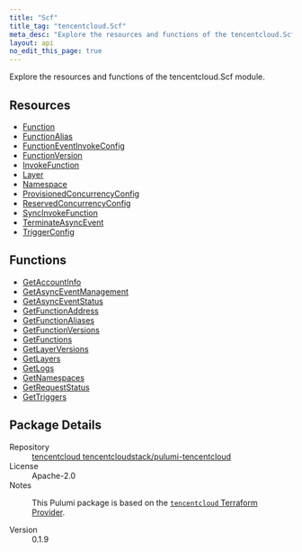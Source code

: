 ```yaml
---
title: "Scf"
title_tag: "tencentcloud.Scf"
meta_desc: "Explore the resources and functions of the tencentcloud.Scf module."
layout: api
no_edit_this_page: true
---
```


<!-- WARNING: this file was generated by Pulumi Docs Generator. -->
<!-- Do not edit by hand unless you're certain you know what you are doing! -->

Explore the resources and functions of the tencentcloud.Scf module.

<h2 id="resources">Resources</h2>
<ul class="api">
    <li><a href="function/" title="Function"><span class="api-symbol api-symbol--resource"></span>Function</a></li>
    <li><a href="functionalias/" title="FunctionAlias"><span class="api-symbol api-symbol--resource"></span>FunctionAlias</a></li>
    <li><a href="functioneventinvokeconfig/" title="FunctionEventInvokeConfig"><span class="api-symbol api-symbol--resource"></span>FunctionEventInvokeConfig</a></li>
    <li><a href="functionversion/" title="FunctionVersion"><span class="api-symbol api-symbol--resource"></span>FunctionVersion</a></li>
    <li><a href="invokefunction/" title="InvokeFunction"><span class="api-symbol api-symbol--resource"></span>InvokeFunction</a></li>
    <li><a href="layer/" title="Layer"><span class="api-symbol api-symbol--resource"></span>Layer</a></li>
    <li><a href="namespace/" title="Namespace"><span class="api-symbol api-symbol--resource"></span>Namespace</a></li>
    <li><a href="provisionedconcurrencyconfig/" title="ProvisionedConcurrencyConfig"><span class="api-symbol api-symbol--resource"></span>ProvisionedConcurrencyConfig</a></li>
    <li><a href="reservedconcurrencyconfig/" title="ReservedConcurrencyConfig"><span class="api-symbol api-symbol--resource"></span>ReservedConcurrencyConfig</a></li>
    <li><a href="syncinvokefunction/" title="SyncInvokeFunction"><span class="api-symbol api-symbol--resource"></span>SyncInvokeFunction</a></li>
    <li><a href="terminateasyncevent/" title="TerminateAsyncEvent"><span class="api-symbol api-symbol--resource"></span>TerminateAsyncEvent</a></li>
    <li><a href="triggerconfig/" title="TriggerConfig"><span class="api-symbol api-symbol--resource"></span>TriggerConfig</a></li>
</ul>

<h2 id="functions">Functions</h2>
<ul class="api">
    <li><a href="getaccountinfo/" title="GetAccountInfo"><span class="api-symbol api-symbol--function"></span>GetAccountInfo</a></li>
    <li><a href="getasynceventmanagement/" title="GetAsyncEventManagement"><span class="api-symbol api-symbol--function"></span>GetAsyncEventManagement</a></li>
    <li><a href="getasynceventstatus/" title="GetAsyncEventStatus"><span class="api-symbol api-symbol--function"></span>GetAsyncEventStatus</a></li>
    <li><a href="getfunctionaddress/" title="GetFunctionAddress"><span class="api-symbol api-symbol--function"></span>GetFunctionAddress</a></li>
    <li><a href="getfunctionaliases/" title="GetFunctionAliases"><span class="api-symbol api-symbol--function"></span>GetFunctionAliases</a></li>
    <li><a href="getfunctionversions/" title="GetFunctionVersions"><span class="api-symbol api-symbol--function"></span>GetFunctionVersions</a></li>
    <li><a href="getfunctions/" title="GetFunctions"><span class="api-symbol api-symbol--function"></span>GetFunctions</a></li>
    <li><a href="getlayerversions/" title="GetLayerVersions"><span class="api-symbol api-symbol--function"></span>GetLayerVersions</a></li>
    <li><a href="getlayers/" title="GetLayers"><span class="api-symbol api-symbol--function"></span>GetLayers</a></li>
    <li><a href="getlogs/" title="GetLogs"><span class="api-symbol api-symbol--function"></span>GetLogs</a></li>
    <li><a href="getnamespaces/" title="GetNamespaces"><span class="api-symbol api-symbol--function"></span>GetNamespaces</a></li>
    <li><a href="getrequeststatus/" title="GetRequestStatus"><span class="api-symbol api-symbol--function"></span>GetRequestStatus</a></li>
    <li><a href="gettriggers/" title="GetTriggers"><span class="api-symbol api-symbol--function"></span>GetTriggers</a></li>
</ul>

<h2 id="package-details">Package Details</h2>
<dl class="package-details">
	<dt>Repository</dt>
	<dd><a href="https://github.com/tencentcloudstack/pulumi-tencentcloud">tencentcloud tencentcloudstack/pulumi-tencentcloud</a></dd>
	<dt>License</dt>
	<dd>Apache-2.0</dd>
	<dt>Notes</dt>
	<dd><p>This Pulumi package is based on the <a href="https://github.com/tencentcloudstack/terraform-provider-tencentcloud"><code>tencentcloud</code> Terraform Provider</a>.</p>
</dd>
	<dt>Version</dt>
	<dd>0.1.9</dd>
</dl>


